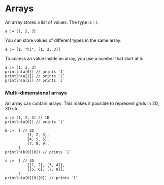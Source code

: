 # Arrays

An array stores a list of values. The type is `[]`.

```dyon
a := [1, 2, 3]
```

You can store values of different types in the same array:

```dyon
a := [1, "hi", [1, 2, 3]]
```

To access an value inside an array, you use a number that start at `0`:

```dyon
a := [1, 2, 3]
println(a[0]) // prints `1`
println(a[1]) // prints `2`
println(a[2]) // prints `3`
```

### Multi-dimensional arrays

An array can contain arrays.
This makes it possible to represent grids in 2D, 3D etc.

```dyon
a := [1, 2, 3] // 1D
println(a[0]) // prints `1`

b :=  [ // 2D
          [1, 2, 3],
          [4, 5, 6],
          [7, 8, 9],
      ]
println(b[0][0]) // prints `1`

c :=  [ // 3D
          [[1, 2], [3, 4]],
          [[5, 6], [7, 8]],
      ]
println(a[0][0][0]) // prints `1`
```
